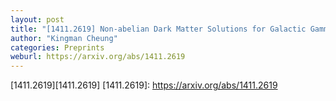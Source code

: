 ```yaml
---
layout: post
title: "[1411.2619] Non-abelian Dark Matter Solutions for Galactic Gamma-ray Excess and Perseus 3.5 keV X-ray Line"
author: "Kingman Cheung"
categories: Preprints
weburl: https://arxiv.org/abs/1411.2619
---
```


[1411.2619][1411.2619]
[1411.2619]: https://arxiv.org/abs/1411.2619
